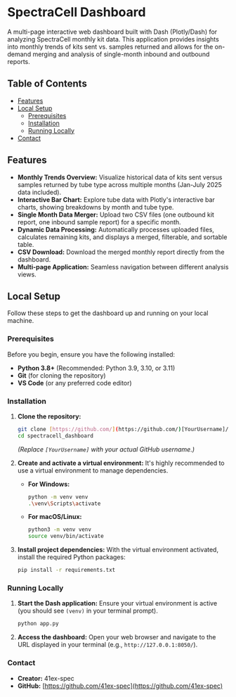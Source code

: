 # SpectraCell Dashboard

A multi-page interactive web dashboard built with Dash (Plotly/Dash) for analyzing SpectraCell monthly kit data. This application provides insights into monthly trends of kits sent vs. samples returned and allows for the on-demand merging and analysis of single-month inbound and outbound reports.

## Table of Contents

* [Features](#features)
* [Local Setup](#local-setup)
    * [Prerequisites](#prerequisites)
    * [Installation](#installation)
    * [Running Locally](#running-locally)
* [Contact](#contact)

## Features

* **Monthly Trends Overview:** Visualize historical data of kits sent versus samples returned by tube type across multiple months (Jan-July 2025 data included).
* **Interactive Bar Chart:** Explore tube data with Plotly's interactive bar charts, showing breakdowns by month and tube type.
* **Single Month Data Merger:** Upload two CSV files (one outbound kit report, one inbound sample report) for a specific month.
* **Dynamic Data Processing:** Automatically processes uploaded files, calculates remaining kits, and displays a merged, filterable, and sortable table.
* **CSV Download:** Download the merged monthly report directly from the dashboard.
* **Multi-page Application:** Seamless navigation between different analysis views.

## Local Setup

Follow these steps to get the dashboard up and running on your local machine.

### Prerequisites

Before you begin, ensure you have the following installed:

* **Python 3.8+** (Recommended: Python 3.9, 3.10, or 3.11)
* **Git** (for cloning the repository)
* **VS Code** (or any preferred code editor)

### Installation

1.  **Clone the repository:**
    ```bash
    git clone [https://github.com/](https://github.com/)[YourUsername]/spectracell_dashboard.git
    cd spectracell_dashboard
    ```
    *(Replace `[YourUsername]` with your actual GitHub username.)*

2.  **Create and activate a virtual environment:**
    It's highly recommended to use a virtual environment to manage dependencies.

    * **For Windows:**
        ```bash
        python -m venv venv
        .\venv\Scripts\activate
        ```
    * **For macOS/Linux:**
        ```bash
        python3 -m venv venv
        source venv/bin/activate
        ```

3.  **Install project dependencies:**
    With the virtual environment activated, install the required Python packages:

    ```bash
    pip install -r requirements.txt
    ```

### Running Locally

1.  **Start the Dash application:**
    Ensure your virtual environment is active (you should see `(venv)` in your terminal prompt).
    ```bash
    python app.py
    ```

2.  **Access the dashboard:**
    Open your web browser and navigate to the URL displayed in your terminal (e.g., `http://127.0.0.1:8050/`).

### Contact
* **Creator:** 41ex-spec
* **GitHub:** [https://github.com/41ex-spec](https://github.com/41ex-spec)
